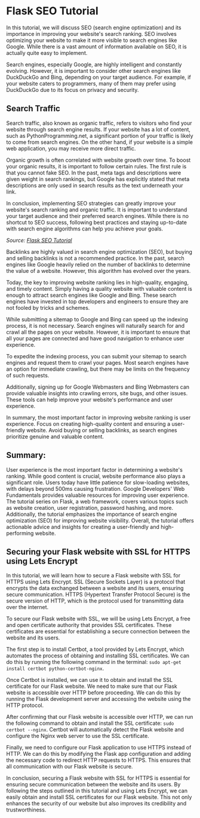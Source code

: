 # Flask SEO Tutorial

In this tutorial, we will discuss SEO (search engine optimization) and its importance in improving your website's search ranking. SEO involves optimizing your website to make it more visible to search engines like Google. While there is a vast amount of information available on SEO, it is actually quite easy to implement.       

Search engines, especially Google, are highly intelligent and constantly evolving. However, it is important to consider other search engines like DuckDuckGo and Bing, depending on your target audience. For example, if your website caters to programmers, many of them may prefer using DuckDuckGo due to its focus on privacy and security.

## Search Traffic

Search traffic, also known as organic traffic, refers to visitors who find your website through search engine results. If your website has a lot of content, such as 
PythonProgramming.net, a significant portion of your traffic is likely to come from search engines. On the other hand, if your website is a simple web application, you may receive more direct traffic.

Organic growth is often correlated with website growth over time. To boost your organic results, it is important to follow certain rules. The first rule is that you 
cannot fake SEO. In the past, meta tags and descriptions were given weight in search rankings, but Google has explicitly stated that meta descriptions are only used 
in search results as the text underneath your link.

In conclusion, implementing SEO strategies can greatly improve your website's search ranking and organic traffic. It is important to understand your target audience 
and their preferred search engines. While there is no shortcut to SEO success, following best practices and staying up-to-date with search engine algorithms can help you achieve your goals.

*Source: [Flask SEO Tutorial](https://pythonprogramming.net/flask-seo-tutorial/)*

Backlinks are highly valued in search engine optimization (SEO), but buying and selling backlinks is not a recommended practice. In the past, search engines like Google heavily relied on the number of backlinks to determine the value of a website. However, this algorithm has evolved over the years.

Today, the key to improving website ranking lies in high-quality, engaging, and timely content. Simply having a quality website with valuable content is enough to attract search engines like Google and Bing. These search engines have invested in top developers and engineers to ensure they are not fooled by tricks and schemes.   

While submitting a sitemap to Google and Bing can speed up the indexing process, it is not necessary. Search engines will naturally search for and crawl all the pages on your website. However, it is important to ensure that all your pages are connected and have good navigation to enhance user experience.

To expedite the indexing process, you can submit your sitemap to search engines and request them to crawl your pages. Most search engines have an option for immediate crawling, but there may be limits on the frequency of such requests.

Additionally, signing up for Google Webmasters and Bing Webmasters can provide valuable insights into crawling errors, site bugs, and other issues. These tools can help improve your website's performance and user experience.

In summary, the most important factor in improving website ranking is user experience. Focus on creating high-quality content and ensuring a user-friendly website. Avoid buying or selling backlinks, as search engines prioritize genuine and valuable content.

## Summary:

User experience is the most important factor in determining a website's ranking. While good content is crucial, website performance also plays a significant role. Users today have little patience for slow-loading websites, with delays beyond 500ms causing frustration. Google Developers' Web Fundamentals provides valuable resources for improving user experience. The tutorial series on Flask, a web framework, covers various topics such as website creation, user registration, password hashing, and more. Additionally, the tutorial emphasizes the importance of search engine optimization (SEO) for improving website visibility. Overall, the tutorial offers actionable advice and insights for creating a user-friendly and high-performing website.

## Securing your Flask website with SSL for HTTPS using Lets Encrypt

In this tutorial, we will learn how to secure a Flask website with SSL for HTTPS using Lets Encrypt. SSL (Secure Sockets Layer) is a protocol that encrypts the data 
exchanged between a website and its users, ensuring secure communication. HTTPS (Hypertext Transfer Protocol Secure) is the secure version of HTTP, which is the protocol used for transmitting data over the internet.

To secure our Flask website with SSL, we will be using Lets Encrypt, a free and open certificate authority that provides SSL certificates. These certificates are essential for establishing a secure connection between the website and its users.

The first step is to install Certbot, a tool provided by Lets Encrypt, which automates the process of obtaining and installing SSL certificates. We can do this by running the following command in the terminal: `sudo apt-get install certbot python-certbot-nginx`.

Once Certbot is installed, we can use it to obtain and install the SSL certificate for our Flask website. We need to make sure that our Flask website is accessible over HTTP before proceeding. We can do this by running the Flask development server and accessing the website using the HTTP protocol.

After confirming that our Flask website is accessible over HTTP, we can run the following command to obtain and install the SSL certificate: `sudo certbot --nginx`. 
Certbot will automatically detect the Flask website and configure the Nginx web server to use the SSL certificate.

Finally, we need to configure our Flask application to use HTTPS instead of HTTP. We can do this by modifying the Flask app configuration and adding the necessary code to redirect HTTP requests to HTTPS. This ensures that all communication with our Flask website is secure.

In conclusion, securing a Flask website with SSL for HTTPS is essential for ensuring secure communication between the website and its users. By following the steps outlined in this tutorial and using Lets Encrypt, we can easily obtain and install SSL certificates for our Flask website. This not only enhances the security of our 
website but also improves its credibility and trustworthiness.